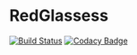 # RedGlassess
[![Build Status](https://travis-ci.org/redglassesio/redglasses.svg?branch=master)](https://travis-ci.org/redglassesio/redglasses) [![Codacy Badge](https://api.codacy.com/project/badge/Grade/11f3320e65174acdb5f2eb6cc6f9e1c8)](https://www.codacy.com/app/redglasses/redglasses?utm_source=github.com&amp;utm_medium=referral&amp;utm_content=redglassesio/redglasses&amp;utm_campaign=Badge_Grade)